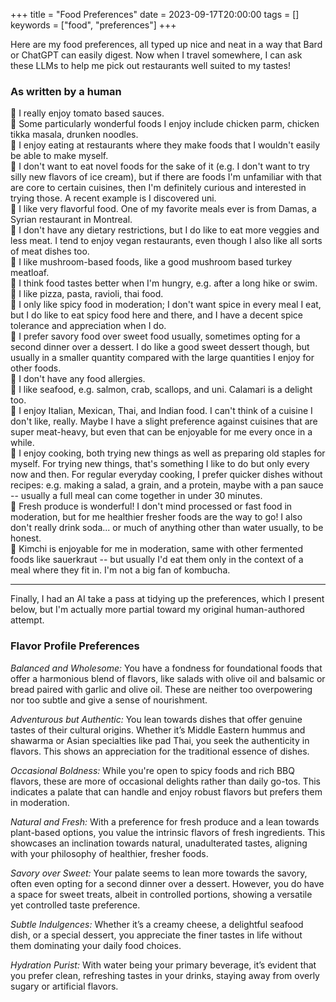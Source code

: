 +++
title = "Food Preferences"
date = 2023-09-17T20:00:00
tags = []
keywords = ["food", "preferences"]
+++

Here are my food preferences, all typed up nice and neat in a way that Bard or ChatGPT can easily digest. Now when I travel somewhere, I can ask these LLMs to help me pick out restaurants well suited to my tastes!

### As written by a human

🥗 I really enjoy tomato based sauces.<br/>
🥗 Some particularly wonderful foods I enjoy include chicken parm, chicken tikka masala, drunken noodles.<br/>
🥗 I enjoy eating at restaurants where they make foods that I wouldn't easily be able to make myself.<br/>
🥗 I don't want to eat novel foods for the sake of it (e.g. I don't want to try silly new flavors of ice cream), but if there are foods I'm unfamiliar with that are core to certain cuisines, then I'm definitely curious and interested in trying those. A recent example is I discovered uni.<br/>
🥗 I like very flavorful food. One of my favorite meals ever is from Damas, a Syrian restaurant in Montreal.<br/>
🥗 I don't have any dietary restrictions, but I do like to eat more veggies and less meat. I tend to enjoy vegan restaurants, even though I also like all sorts of meat dishes too.<br/>
🥗 I like mushroom-based foods, like a good mushroom based turkey meatloaf.<br/>
🥗 I think food tastes better when I'm hungry, e.g. after a long hike or swim.<br/>
🥗 I like pizza, pasta, ravioli, thai food.<br/>
🥗 I only like spicy food in moderation; I don't want spice in every meal I eat, but I do like to eat spicy food here and there, and I have a decent spice tolerance and appreciation when I do.<br/>
🥗 I prefer savory food over sweet food usually, sometimes opting for a second dinner over a dessert. I do like a good sweet dessert though, but usually in a smaller quantity compared with the large quantities I enjoy for other foods.<br/>
🥗 I don't have any food allergies.<br/>
🥗 I like seafood, e.g. salmon, crab, scallops, and uni. Calamari is a delight too.<br/>
🥗 I enjoy Italian, Mexican, Thai, and Indian food. I can't think of a cuisine I don't like, really. Maybe I have a slight preference against cuisines that are super meat-heavy, but even that can be enjoyable for me every once in a while.<br/>
🥗 I enjoy cooking, both trying new things as well as preparing old staples for myself. For trying new things, that's something I like to do but only every now and then. For regular everyday cooking, I prefer quicker dishes without recipes: e.g. making a salad, a grain, and a protein, maybe with a pan sauce -- usually a full meal can come together in under 30 minutes.<br/>
🥗 Fresh produce is wonderful! I don't mind processed or fast food in moderation, but for me healthier fresher foods are the way to go! I also don't really drink soda... or much of anything other than water usually, to be honest.<br/>
🥗 Kimchi is enjoyable for me in moderation, same with other fermented foods like sauerkraut -- but usually I'd eat them only in the context of a meal where they fit in. I'm not a big fan of kombucha.<br/>

---

Finally, I had an AI take a pass at tidying up the preferences, which I present below, but I'm actually more partial toward my original human-authored attempt.

### Flavor Profile Preferences

*Balanced and Wholesome:* You have a fondness for foundational foods that offer a harmonious blend of flavors, like salads with olive oil and balsamic or bread paired with garlic and olive oil. These are neither too overpowering nor too subtle and give a sense of nourishment.

*Adventurous but Authentic:* You lean towards dishes that offer genuine tastes of their cultural origins. Whether it’s Middle Eastern hummus and shawarma or Asian specialties like pad Thai, you seek the authenticity in flavors. This shows an appreciation for the traditional essence of dishes.

*Occasional Boldness:* While you're open to spicy foods and rich BBQ flavors, these are more of occasional delights rather than daily go-tos. This indicates a palate that can handle and enjoy robust flavors but prefers them in moderation.

*Natural and Fresh:* With a preference for fresh produce and a lean towards plant-based options, you value the intrinsic flavors of fresh ingredients. This showcases an inclination towards natural, unadulterated tastes, aligning with your philosophy of healthier, fresher foods.

*Savory over Sweet:* Your palate seems to lean more towards the savory, often even opting for a second dinner over a dessert. However, you do have a space for sweet treats, albeit in controlled portions, showing a versatile yet controlled taste preference.

*Subtle Indulgences:* Whether it’s a creamy cheese, a delightful seafood dish, or a special dessert, you appreciate the finer tastes in life without them dominating your daily food choices.

*Hydration Purist:* With water being your primary beverage, it’s evident that you prefer clean, refreshing tastes in your drinks, staying away from overly sugary or artificial flavors.

